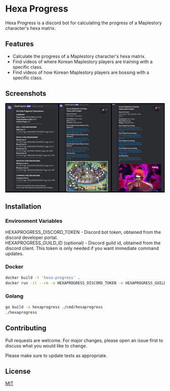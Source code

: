 # Hexa Progress

Hexa Progress is a discord bot for calculating the progress of a Maplestory character's hexa matrix.

## Features
- Calculate the progress of a Maplestory character's hexa matrix.
- Find videos of where Korean Maplestory players are training with a specific class.
- Find videos of how Korean Maplestory players are bossing with a specific class.

## Screenshots
![Hexa Progress](/screenshots/hexaprogress-photo-collage.png)

## Installation
### Environment Variables
HEXAPROGRESS_DISCORD_TOKEN - Discord bot token, obtained from the discord developer portal.  
HEXAPROGRESS_GUILD_ID (optional) - Discord guild id, obtained from the discord client. This token is only needed if you want immediate command updates.
### Docker
```bash
docker build -t 'hexa-progress' .
docker run -it --rm -e HEXAPROGRESS_DISCORD_TOKEN -e HEXAPROGRESS_GUILD_ID hexa-progress
```
### Golang
```bash
go build -o hexaprogress ./cmd/hexaprogress
./hexaprogress
```

## Contributing

Pull requests are welcome. For major changes, please open an issue first
to discuss what you would like to change.

Please make sure to update tests as appropriate.

## License

[MIT](https://choosealicense.com/licenses/mit/)